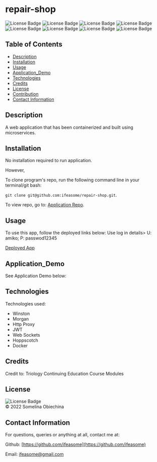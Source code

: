 # repair-shop
![License Badge](https://img.shields.io/badge/license-MIT-blue.svg) 
![License Badge](https://img.shields.io/badge/-Winston-blueviolet)
![License Badge](https://img.shields.io/badge/-Morgan-ff69b4)
![License Badge](https://img.shields.io/badge/-HttpProxy-yellowgreen)
![License Badge](https://img.shields.io/badge/-JWT-orange)
![License Badge](https://img.shields.io/badge/-WS-red)
![License Badge](https://img.shields.io/badge/-Hoppscotch-9cf)
![License Badge](https://img.shields.io/badge/-Docker-green)

## Table of Contents 
* [Description](#Descritpion)
* [Installation](#Installation)
* [Usage](#Usage)
* [Application_Demo](#Application_Demo)
* [Technologies](#Technologies)
* [Credits](#Credits)
* [License](#License)
* [Contribution](#Contribution)
* [Contact Information](#ContactInfo)

## Description
A web application that has been containerized and built using microservices. 


## Installation 
No installation required to run application. 

However, 

To clone program's repo, run the following command line in your terminal/git bash: 

`git clone git@github.com:ifeasome/repair-shop.git`. 

To view repo, go to: [Application Repo](https://github.com/ifeasome/repair-shop).

## Usage 
To use this app, follow the deployed links below:
Use log in details> U: amiko; P: passwod12345

[Deployed App](https://www.repair.tech-works.xyz/login)

## Application_Demo 
See Application Demo below: </br>


## Technologies
Technologies used: 
* Winston
* Morgan
* Http Proxy
* JWT 
* Web Sockets 
* Hoppscotch
* Docker

## Credits 
Credit to: Triology Continuing Education Course Modules </br>


## License
![License Badge](https://img.shields.io/badge/license-MIT-blue.svg) 
</br>
© 2022 Somelina Obiechina

## Contact Information 
For questions, queries or anything at all, contact me at: 

Github: [https://github.com/ifeasome](https://github.com/ifeasome) 

Email: [ifeasome@gmail.com](ifeasome@gmail.com)



